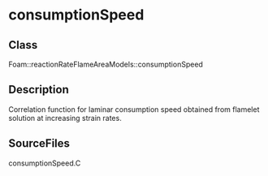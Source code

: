 # consumptionSpeed 
## Class
Foam::reactionRateFlameAreaModels::consumptionSpeed

## Description
Correlation function for laminar consumption speed obtained from flamelet
solution at increasing strain rates.

## SourceFiles
consumptionSpeed.C

